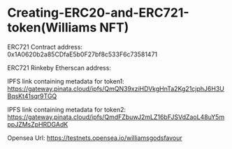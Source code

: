 # Creating-ERC20-and-ERC721-token(Williams NFT)

ERC721 Contract address: 0x1A0620b2a85CDfaE5b0F27bf8c533F6c73581471

ERC721 Rinkeby Etherscan address: 

IPFS link containing metadata for token1: https://gateway.pinata.cloud/ipfs/QmQN39xziHDVkgHnTa2Kg21cjphJ6H3UBqsKt41sqr9TGQ
 
IPFS link containing metadata for token2: https://gateway.pinata.cloud/ipfs/QmdFZbuwJ2mLZ16bFJSVdZaoL48uY5mppJZMsZpHRDGAdK

Opensea Url: https://testnets.opensea.io/williamsgodsfavour
